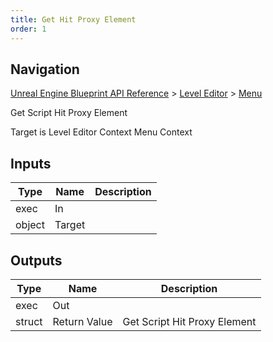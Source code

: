 ```yaml
---
title: Get Hit Proxy Element
order: 1
---
```

## Navigation

[Unreal Engine Blueprint API Reference](https://dev.epicgames.com/documentation/en-us/unreal-engine/BlueprintAPI) > [Level Editor](https://dev.epicgames.com/documentation/en-us/unreal-engine/BlueprintAPI/LevelEditor) > [Menu](https://dev.epicgames.com/documentation/en-us/unreal-engine/BlueprintAPI/LevelEditor/Menu)

Get Script Hit Proxy Element

Target is Level Editor Context Menu Context

## Inputs

| Type | Name | Description |
| --- | --- | --- |
| exec | In |  |
| object | Target |  |

## Outputs

| Type | Name | Description |
| --- | --- | --- |
| exec | Out |  |
| struct | Return Value | Get Script Hit Proxy Element |
